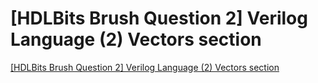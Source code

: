# [HDLBits Brush Question 2] Verilog Language (2) Vectors section
[[HDLBits Brush Question 2] Verilog Language (2) Vectors section](https://aiwithcloud.com/2022/09/19/hdlbits_brush_question_2_verilog_language_2_vectors_section/)
